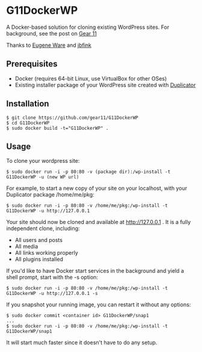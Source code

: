 G11DockerWP
===========

A Docker-based solution for cloning existing WordPress sites.  For background, see the post on [Gear 11](http://gear11.com/2014/01/wordpress-docker/)

Thanks to [Eugene Ware](https://github.com/eugeneware/docker-wordpress-nginx)
and [jbfink](https://github.com/jbfink/docker-wordpress)

## Prerequisites
* Docker (requires 64-bit Linux, use VirtualBox for other OSes)
* Existing installer package of your WordPress site created with [Duplicator](http://wordpress.org/plugins/duplicator/)

## Installation

```
$ git clone https://github.com/gear11/G11DockerWP
$ cd G11DockerWP
$ sudo docker build -t="G11DockerWP" .
```

## Usage

To clone your wordpress site:
```
$ sudo docker run -i -p 80:80 -v (package dir):/wp-install -t G11DockerWP -u (new WP url)
 ```
 For example, to start a new copy of your site on your localhost, with
 your Duplicator package /home/me/pkg:
 ```
$ sudo docker run -i -p 80:80 -v /home/me/pkg:/wp-install -t G11DockerWP -u http://127.0.0.1
 ```
 
 Your site should now be cloned and available at http://127.0.0.1 .
 It is a fully independent clone, including:
 * All users and posts
 * All media
 * All links working properly
 * All plugins installed
 
If you'd like to have Docker start services in the background and yield a shell prompt,
start with the -s option:
 ```
$ sudo docker run -i -p 80:80 -v /home/me/pkg:/wp-install -t G11DockerWP -u http://127.0.0.1 -s
 ```
If you snapshot your running image, you can restart it without any options:
 ```
$ sudo docker commit <container id> G11DockerWP/snap1
...
$ sudo docker run -i -p 80:80 -v /home/me/pkg:/wp-install -t G11DockerWP/snap1
 ```
 It will start much faster since it doesn't have to do any setup.
